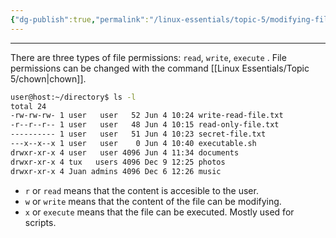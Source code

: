 ```yaml
---
{"dg-publish":true,"permalink":"/linux-essentials/topic-5/modifying-file-permissions/","noteIcon":"1"}
---
```


---
There are three types of file permissions: `read`, `write`, `execute` . File permissions can be changed with the command [[Linux Essentials/Topic 5/chown\|chown]].

```bash
user@host:~/directory$ ls -l
total 24
-rw-rw-rw- 1 user   user   52 Jun 4 10:24 write-read-file.txt
-r--r--r-- 1 user   user   48 Jun 4 10:15 read-only-file.txt
---------- 1 user   user   51 Jun 4 10:23 secret-file.txt
---x--x--x 1 user   user    0 Jun 4 10:40 executable.sh
drwxr-xr-x 4 user   user 4096 Jun 4 11:34 documents
drwxr-xr-x 4 tux   users 4096 Dec 9 12:25 photos
drwxr-xr-x 4 Juan admins 4096 Dec 6 12:26 music
```

- `r` or `read` means that the content is accesible to the user.
- `w` or `write` means that the content of the file can be modifying.
- `x` or `execute` means that the file can be executed. Mostly used for scripts.
